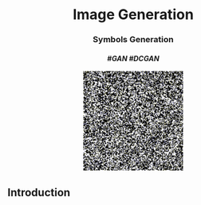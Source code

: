 <h1 align="center">
  <b>Image Generation
</h1>

<h3 align="center">
    Symbols Generation<br>
</h3>

<h5 align="center">
    #GAN #DCGAN <br><br>
    <img width=200px src="media/digit_generation.gif">
</h5>

## Introduction


